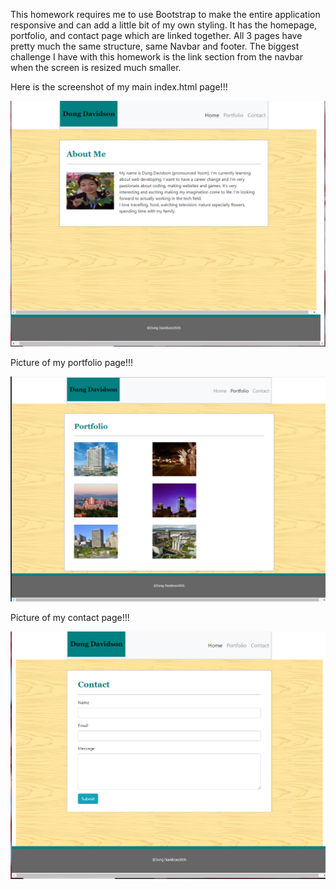 This homework requires me to use Bootstrap to make the entire application responsive and can add a little bit of my own styling.
It has the homepage, portfolio, and contact page which are linked together. All 3 pages have pretty much the same structure, same Navbar and footer. The biggest challenge I have with this homework is the link section from the navbar when the screen is resized much smaller.

Here is the screenshot of my main index.html page!!!

![](images/Screenshot%20(12).png)

Picture of my portfolio page!!!

![](images/Screenshot%20(11).png)

Picture of my contact page!!!

![](images/Screenshot%20(9).png)
